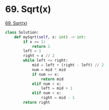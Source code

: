 # 69. Sqrt\(x\)

[69. Sqrt\(x\)](https://leetcode.com/problems/sqrtx/)

```python
class Solution:
    def mySqrt(self, x: int) -> int:        
        if x == 1:
            return 1
        left = 1
        right = x // 2
        while left <= right:
            mid = left + (right - left) // 2
            num = mid * mid
            if num == x:
                return mid
            elif num < x:
                left = mid + 1
            elif num > x:
                right = mid - 1
        return right
```

